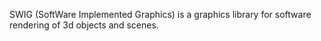 SWIG (SoftWare Implemented Graphics) is a graphics library for software rendering of 3d objects and scenes.
